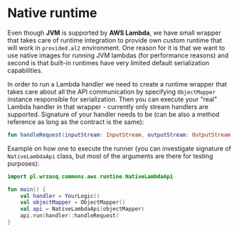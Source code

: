 <!---
# This file is part of the pl.wrzasq.commons.
#
# @license http://mit-license.org/ The MIT license
# @copyright 2021 © by Rafał Wrzeszcz - Wrzasq.pl.
-->

# Native runtime

Even though **JVM** is supported by **AWS Lambda**, we have small wrapper that takes care of runtime integration to
provide own custom runtime that will work in `provided.al2` environment. One reason for it is that we want to use native
images for running JVM lambdas (for performance reasons) and second is that built-in runtimes have very limited default
serialization capabilities.

In order to run a Lambda handler we need to create a runtime wrapper that takes care about all the API communication by
specifying `ObjectMapper` instance responsible for serialization. Then you can execute your "real" Lambda handler in
that wrapper - currently only stream handlers are supported. Signature of your handler needs to be (can be also a method
reference as long as the contract is the same):

```kotlin
fun handleRequest(inputStream: InputStream, outputStream: OutputStream, context: Context)
```

Example on how one to execute the runner (you can investigate signature of `NativeLambdaApi` class, but most of the
arguments are there for testing purposes):

```kotlin
import pl.wrzasq.commons.aws.runtine.NativeLambdaApi

fun main() {
    val handler = YourLogic()
    val objectMapper = ObjectMapper()
    val api = NativeLambdaApi(objectMapper)
    api.run(handler::handleRequest)
}
```
